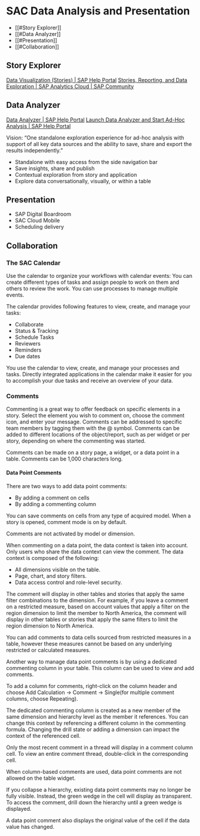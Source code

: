 # SAC Data Analysis and Presentation
- [[#Story Explorer]]
- [[#Data Analyzer]]
- [[#Presentation]]
- [[#Collaboration]]


## Story Explorer
[Data Visualization (Stories) | SAP Help Portal](https://help.sap.com/docs/SAP_ANALYTICS_CLOUD/00f68c2e08b941f081002fd3691d86a7/29e0feaf17584e118ef30e6102008224.html)
[Stories, Reporting, and Data Exploration | SAP Analytics Cloud | SAP Community](https://community.sap.com/topics/cloud-analytics/stories-reporting-exploration)


## Data Analyzer
[Data Analyzer | SAP Help Portal](https://help.sap.com/docs/SAP_ANALYTICS_CLOUD/00f68c2e08b941f081002fd3691d86a7/3bd79ad3e58442e7a5499fd9c547cbb3.html)
[Launch Data Analyzer and Start Ad-Hoc Analysis | SAP Help Portal](https://help.sap.com/docs/SAP_ANALYTICS_CLOUD/00f68c2e08b941f081002fd3691d86a7/67afbf41f24f4cb48ca7bd72d5e40d94.html)

Vision: “One standalone exploration experience for ad-hoc analysis with support of all key data sources and the ability to save, share and export the results independently.”
- Standalone with easy access from the side navigation bar
- Save insights, share and publish
- Contextual exploration from story and application
- Explore data conversationally, visually, or within a table


## Presentation

- SAP Digital Boardroom
- SAC Cloud Mobile
- Scheduling delivery


## Collaboration
### The SAC Calendar

Use the calendar to organize your workflows with calendar events: You can create different types of tasks and assign people to work on them and others to review the work. You can use processes to manage multiple events.

The calendar provides following features to view, create, and manage your tasks:
- Collaborate
- Status & Tracking
- Schedule Tasks
- Reviewers
- Reminders
- Due dates

You use the calendar to view, create, and manage your processes and tasks. Directly integrated applications in the calendar make it easier for you to accomplish your due tasks and receive an overview of your data.

### Comments

Commenting is a great way to offer feedback on specific elements in a story. Select the element you wish to comment on, choose the comment icon, and enter your message. Comments can be addressed to specific team members by tagging them with the @ symbol. Comments can be added to different locations of the object/report, such as per widget or per story, depending on where the commenting was started.

Comments can be made on a story page, a widget, or a data point in a table. Comments can be 1,000 characters long.

#### Data Point Comments

There are two ways to add data point comments:
- By adding a comment on cells
- By adding a commenting column

You can save comments on cells from any type of acquired model. When a story is opened, comment mode is on by default.

Comments are not activated by model or dimension.

When commenting on a data point, the data context is taken into account. Only users who share the data context can view the comment. The data context is composed of the following:
- All dimensions visible on the table.
- Page, chart, and story filters.
- Data access control and role-level security.

The comment will display in other tables and stories that apply the same filter combinations to the dimension. For example, if you leave a comment on a restricted measure, based on account values that apply a filter on the region dimension to limit the member to North America, the comment will display in other tables or stories that apply the same filters to limit the region dimension to North America.

You can add comments to data cells sourced from restricted measures in a table, however these measures cannot be based on any underlying restricted or calculated measures.

Another way to manage data point comments is by using a dedicated commenting column in your table. This column can be used to view and add comments.

To add a column for comments, right-click on the column header and choose Add Calculation → Comment → Single(for multiple comment columns, choose Repeating).

The dedicated commenting column is created as a new member of the same dimension and hierarchy level as the member it references. You can change this context by referencing a different column in the commenting formula. Changing the drill state or adding a dimension can impact the context of the referenced cell.

Only the most recent comment in a thread will display in a comment column cell. To view an entire comment thread, double-click in the corresponding cell.

When column-based comments are used, data point comments are not allowed on the table widget.

If you collapse a hierarchy, existing data point comments may no longer be fully visible. Instead, the green wedge in the cell will display as transparent. To access the comment, drill down the hierarchy until a green wedge is displayed.

A data point comment also displays the original value of the cell if the data value has changed.
